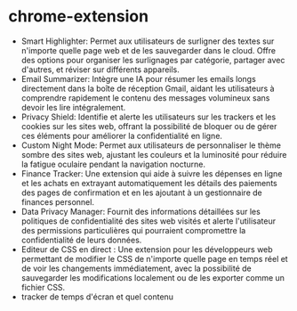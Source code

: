 # chrome-extension


- Smart Highlighter: Permet aux utilisateurs de surligner des textes sur n'importe quelle page web et de les sauvegarder dans le cloud. Offre des options pour organiser les surlignages par catégorie, partager avec d'autres, et réviser sur différents appareils.
- Email Summarizer: Intègre une IA pour résumer les emails longs directement dans la boîte de réception Gmail, aidant les utilisateurs à comprendre rapidement le contenu des messages volumineux sans devoir les lire intégralement.
- Privacy Shield: Identifie et alerte les utilisateurs sur les trackers et les cookies sur les sites web, offrant la possibilité de bloquer ou de gérer ces éléments pour améliorer la confidentialité en ligne.
- Custom Night Mode: Permet aux utilisateurs de personnaliser le thème sombre des sites web, ajustant les couleurs et la luminosité pour réduire la fatigue oculaire pendant la navigation nocturne.
- Finance Tracker: Une extension qui aide à suivre les dépenses en ligne et les achats en extrayant automatiquement les détails des paiements des pages de confirmation et en les ajoutant à un gestionnaire de finances personnel.
- Data Privacy Manager: Fournit des informations détaillées sur les politiques de confidentialité des sites web visités et alerte l'utilisateur des permissions particulières qui pourraient compromettre la confidentialité de leurs données.
- Editeur de CSS en direct : Une extension pour les développeurs web permettant de modifier le CSS de n'importe quelle page en temps réel et de voir les changements immédiatement, avec la possibilité de sauvegarder les modifications localement ou de les exporter comme un fichier CSS.
- tracker de temps d'écran et quel contenu
